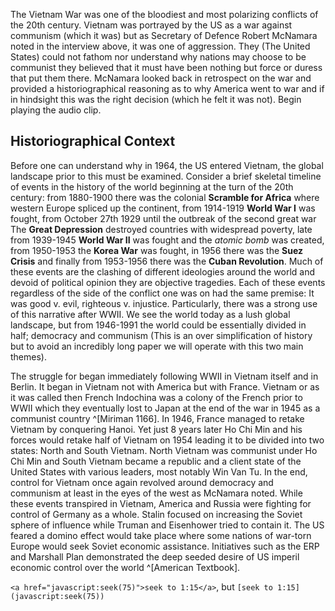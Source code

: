 
<div class="sidepanel">
              <!-- This is the div where all the popcorn action will hapen -->
              <div id="popcorn-container">
              </div>
            </div>


The Vietnam War was one of the bloodiest and most polarizing conflicts of the 20th century. Vietnam was portrayed by the US as a war against communism (which it was) but as Secretary of Defence Robert McNamara noted in the interview above, it was one of aggression.  They (The United States) could not fathom nor understand why nations may choose to be communist they believed that it must have been nothing but force or duress that put them there. McNamara looked back in retrospect on the war and provided a historiographical reasoning as to why America went to war and if in hindsight this was the right decision (which he felt it was not). Begin playing the audio clip.

## Historiographical Context
Before one can understand why in 1964, the US entered Vietnam, the global landscape prior to this must be examined. Consider a brief skeletal timeline of events in the history of the world beginning at the turn of the 20th century: from 1880-1900 there was the colonial **Scramble for Africa** where western Europe spliced up the continent, from 1914-1919 **World War I** was fought, from October 27th 1929 until the outbreak of  the second great war The **Great Depression** destroyed countries with widespread poverty, late from 1939-1945 **World War II** was fought and the *atomic bomb* was created, from 1950-1953 the **Korea War** was fought, in 1956 there was the **Suez Crisis** and finally from 1953-1956 there was the **Cuban Revolution**. Much of these events are the clashing of different ideologies around the world and devoid of political opinion they are objective tragedies. Each of these events regardless of the side of the conflict one was on had the same premise: It was good v. evil, righteous v. injustice. Particularly, there was a strong use of this narrative after WWII. We see the world today as a lush global landscape, but from 1946-1991 the world could be essentially divided in half; democracy and communism (This is an over simplification of history but to avoid an incredibly long paper we will operate with this two main themes).

The struggle for began immediately following WWII in Vietnam itself and in Berlin. It began in Vietnam not with America but with France. Vietnam or as it was called then French Indochina was a colony of the French prior to WWII which they eventually lost to Japan at the end of the war in 1945 as a communist country ^[Miriman 1166]. In 1946, France managed to retake Vietnam by conquering Hanoi. Yet just 8 years later Ho Chi Min and his forces would retake half of Vietnam on 1954 leading it to be divided into two states: North and South Vietnam. North Vietnam was communist under Ho Chi Min and South Vietnam became a republic and a client state of the United States with various leaders, most notably Win Van Tu. In the end, control for Vietnam once again revolved around democracy and communism at least in the eyes of the west as McNamara noted. While these events transpired in Vietnam, America and Russia were fighting for control of Germany as a whole. Stalin focused on increasing the Soviet sphere of influence while Truman and Eisenhower tried to contain it. The US feared a domino effect would take place where some nations of war-torn Europe would seek Soviet economic assistance. Initiatives such as the ERP and Marshall Plan demonstrated the deep seeded desire of US imperil economic control over the world ^[American Textbook]. 


 `<a href="javascript:seek(75)">seek to 1:15</a>`, but `[seek to 1:15](javascript:seek(75))`
